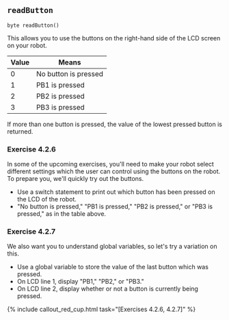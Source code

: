 

## `readButton`

`byte readButton()`

This allows you to use the buttons on the right-hand side of the LCD screen on your robot.

Value    | Means
--------|-------------
0	| No button is pressed
1	| PB1 is pressed
2	| PB2 is pressed
3	| PB3 is pressed

If more than one button is pressed, the value of the lowest pressed button is returned.

### Exercise 4.2.6

In some of the upcoming exercises, you'll need to make your robot select different settings which the user can control using the buttons on the robot. To prepare you, we'll quickly try out the buttons.

- Use a switch statement to print out which button has been pressed on the LCD of the robot.
- "No button is pressed," "PB1 is pressed," "PB2 is pressed," or "PB3 is pressed," as in the table above.

### Exercise 4.2.7

We also want you to understand global variables, so let's try a variation on this.

- Use a global variable to store the value of the last button which was pressed.
- On LCD line 1, display "PB1," "PB2," or "PB3."
- On LCD line 2, display whether or not a button is currently being pressed.

{% include callout_red_cup.html task="[Exercises 4.2.6, 4.2.7]" %}
